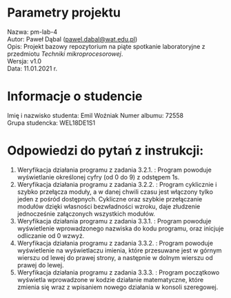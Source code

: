 # Parametry projektu

Nazwa: pm-lab-4  
Autor: Paweł Dąbal (pawel.dabal@wat.edu.pl)  
Opis: Projekt bazowy repozytorium na piąte spotkanie laboratoryjne z przedmiotu _Techniki mikroprocesorowej_.  
Wersja: v1.0  
Data: 11.01.2021 r.

# Informacje o studencie

Imię i nazwisko studenta: Emil Woźniak
Numer albumu: 72558  
Grupa studencka: WEL18DE1S1

# Odpowiedzi do pytań z instrukcji:
1.  Weryfikacja działania programu z zadania 3.2.1. : Program powoduje wyświetlanie określonej cyfry (od 0 do 9) z odstępem 1s.
2.  Weryfikacja działania programu z zadania 3.2.2. : Program cyklicznie i szybko przełącza moduły, a w danej chwili czasu jest włączony tylko jeden z pośród dostępnych. Cykliczne oraz szybkie przełączanie modułów dzięki własności bezwładności wzroku, daje złudzenie jednocześnie załączonych wszystkich modułów.
3.  Weryfikacja działania programu z zadania 3.3.1. : Program powoduje wyświetlenie wprowadzonego nazwiska do kodu programu, oraz inicjuje odliczanie od 0 wzwyż.
4.  Weryfikacja działania programu z zadania 3.3.2. : Program powoduje wyświetlenie na wyświetlaczu imienia, które przesuwane jest 
w górnym wierszu od lewej do prawej strony, a następnie w dolnym wierszu od prawej do lewej.
5.  Weryfikacja działania programu z zadania 3.3.3. : Program początkowo wyświetla wprowadzone w kodzie działanie matematyczne, które zmienia się wraz z wpisaniem nowego działania w konsoli szeregowej.